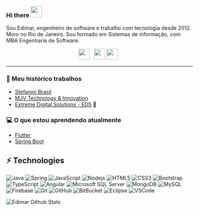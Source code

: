 ### Hi there <img src="https://raw.githubusercontent.com/MartinHeinz/MartinHeinz/master/wave.gif" width="30px">

Sou Edimar, engenheiro de software e trabalho com tecnologia desde 2012. Moro no Rio de Janeiro. Sou formado em Sistemas de informação, com MBA Engenharia de Software.

<p align='center'>
<a href="https://twitter.com/edimarbmjr"><img height="30" src="https://github.com/WaylonWalker/WaylonWalker/blob/main/icon/twitter.png?raw=true"></a>&nbsp;&nbsp;
<a href="https://www.linkedin.com/in/ebmjr/"><img height="30" src="https://github.com/WaylonWalker/WaylonWalker/blob/main/icon/linkedin.png?raw=true"></a>
 <a href="https://www.facebook.com/edimar.jun"><img height="30" src="https://www.google.com/url?sa=i&url=https%3A%2F%2Fwww.pinterest.com%2Fpin%2F660832945310761781%2F&psig=AOvVaw0Wjp77FXWDzNG2xGwMrBms&ust=1604264558384000&source=images&cd=vfe&ved=0CAIQjRxqFwoTCNCV76rd3-wCFQAAAAAdAAAAABAD"></a>&nbsp;&nbsp;
</p>
 
  ---
 
 ### 💼 Meu histórico trabalhos
 
 - [Stefanini Brasil](https://www.linkedin.com/company/stefanini-brasil/)
 - [MJV Technology & Innovation](https://www.linkedin.com/company/mjv-tech-and-innovation/) 
 - [Extreme Digital Solutions - EDS](https://www.linkedin.com/company/extremedigitalsolutions/mycompany/) 💼 
 
 ### 💻 O que estou aprendendo atualmente
 
 - [Flutter](https://flutter.dev/)
 - [Spring Boot](https://spring.io/projects/spring-boot)
 
 ## ⚡ Technologies
 
![Java](https://img.shields.io/badge/-Java-007396?style=flat-square&logo=java)
![Spring](https://img.shields.io/badge/-Spring-6DB33F?style=flat-square&logo=spring&logoColor=white)
![JavaScript](https://img.shields.io/badge/-JavaScript-black?style=flat-square&logo=javascript)
![Nodejs](https://img.shields.io/badge/-Nodejs-339933?style=flat-square&logo=Node.js&logoColor=white)
![HTML5](https://img.shields.io/badge/-HTML5-E34F26?style=flat-square&logo=html5&logoColor=white)
![CSS3](https://img.shields.io/badge/-CSS3-1572B6?style=flat-square&logo=css3)
![Bootstrap](https://img.shields.io/badge/-Bootstrap-563D7C?style=flat-square&logo=bootstrap)
![TypeScript](https://img.shields.io/badge/-TypeScript-007ACC?style=flat-square&logo=typescript)
![Angular](https://img.shields.io/badge/-Angular-DD0031?style=flat-square&logo=angular)
![Microsoft SQL Server](https://img.shields.io/badge/-SQL%20Server-CC2927?style=flat-square&logo=microsoft-sql-server&logoColor=white)
![MongoDB](https://img.shields.io/badge/-MongoDB-black?style=flat-square&logo=mongodb)
![MySQL](https://img.shields.io/badge/-MySQL-4479A1?style=flat-square&logo=mysql&logoColor=white)
![Firebase](https://img.shields.io/badge/Firebase-FFCA28?style=flat-square&logo=firebase&logoColor=white)
![Git](https://img.shields.io/badge/-Git-black?style=flat-square&logo=git)
![GitHub](https://img.shields.io/badge/-GitHub-181717?style=flat-square&logo=github)
![BitBucket](https://img.shields.io/badge/-BitBucket-darkblue?style=flat-square&logo=bitbucket)
![Eclipse](https://img.shields.io/badge/-Eclipse-2C2255?style=flat-square&logo=eclipse&logoColor=white)
![VSCode](https://img.shields.io/badge/-VSCode-007ACC?style=flat-square&logo=visual-studio-code&logoColor=white)

![Edimar Github Stats](https://github-readme-stats.vercel.app/api?username=edimarbmjunior&show_icons=true&theme=radical)

<!--
**edimarbmjunior/edimarbmjunior** is a ✨ _special_ ✨ repository because its `README.md` (this file) appears on your GitHub profile.

Here are some ideas to get you started:

- 🔭 I’m currently working on ...
- 🌱 I’m currently learning ...
- 👯 I’m looking to collaborate on ...
- 🤔 I’m looking for help with ...
- 💬 Ask me about ...
- 📫 How to reach me: ...
- 😄 Pronouns: ...
- ⚡ Fun fact: ...
-->
